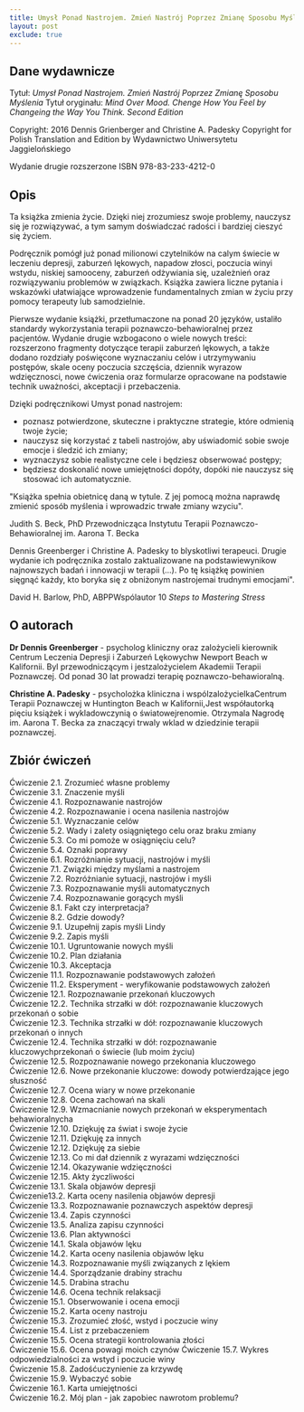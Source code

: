 ```yaml
---
title: Umysł Ponad Nastrojem. Zmień Nastrój Poprzez Zmianę Sposobu Myślenia
layout: post
exclude: true
---
```


## Dane wydawnicze

Tytuł: *Umysł Ponad Nastrojem. Zmień Nastrój Poprzez Zmianę Sposobu Myślenia*
Tytuł oryginału: *Mind Over Mood. Chenge How You Feel by Changeing the Way You Think. Second Edition*

Copyright: 2016 Dennis Grienberger and Christine A. Padesky
Copyright for Polish Translation and Edition by Wydawnictwo Uniwersytetu Jaggielońskiego

Wydanie drugie rozszerzone
ISBN 978-83-233-4212-0

## Opis

Ta książka zmienia życie. Dzięki niej zrozumiesz swoje problemy, nauczysz się je rozwiązywać, a tym samym doświadczać radości i bardziej cieszyć się życiem.

Podręcznik pomógł już ponad milionowi czytelników na calym świecie w leczeniu depresji, zaburzeń lękowych, napadow złosci, poczucia winyi wstydu, niskiej samooceny, zaburzeń odżywiania się, uzależnień oraz rozwiązywaniu problemów w związkach. Książka zawiera liczne pytania i wskazówki ułatwiające wprowadzenie fundamentalnych zmian w życiu przy pomocy terapeuty lub samodzielnie.

Pierwsze wydanie książki, przetłumaczone na ponad 20 języków, ustaliło standardy wykorzystania terapii poznawczo-behawioralnej przez
pacjentów. Wydanie drugie wzbogacono o wiele nowych treści: rozszerzono fragmenty dotyczące terapii zaburzeń lękowych, a także dodano rozdziały poświęcone wyznaczaniu celów i utrzymywaniu postępów, skale oceny poczucia szczęścia, dziennik wyrazow wdzięcznosci, nowe ćwiczenia oraz formularze opracowane na podstawie technik uważności, akceptacji i przebaczenia.

Dzięki podręcznikowi Umyst ponad nastrojem:
- poznasz potwierdzone, skuteczne i praktyczne strategie, które odmienią twoje życie;
- nauczysz się korzystać z tabeli nastrojów, aby uświadomić sobie swoje emocje i śledzić ich zmiany;
- wyznaczysz sobie realistyczne cele i będziesz obserwować postępy;
- będziesz doskonalić nowe umiejętności dopóty, dopóki nie nauczysz się stosować ich automatycznie.

"Książka spełnia obietnicę daną w tytule. Z jej pomocą można naprawdę zmienić sposób myślenia i wprowadzic trwałe zmiany wzyciu". 

Judith S. Beck, PhD
Przewodnicząca Instytutu Terapii Poznawczo-Behawioralnej im. Aarona T. Becka

Dennis Greenberger i Christine A. Padesky to blyskotliwi terapeuci. Drugie wydanie ich podręcznika zostalo zaktualizowane na podstawiewynikow najnowszych badań i innowacji w terapii (...). Po tę książkę powinien sięgnąć każdy, kto boryka się z obniżonym nastrojemai trudnymi emocjami".

David H. Barlow, PhD, ABPPWspólautor 10 *Steps to Mastering Stress*

## O autorach

**Dr Dennis Greenberger** - psycholog kliniczny oraz zalożycieli kierownik Centrum Leczenia Depresji i Zaburzeń Lękowychw Newport Beach w Kalifornii. Byl przewodniczącym i jestzalożycielem Akademii Terapii Poznawczej. Od ponad 30 lat prowadzi terapię poznawczo-behawioralną.

**Christine A. Padesky** - psycholożka kliniczna i wspólzalożycielkaCentrum Terapii Poznawczej w Huntington Beach w Kalifornii,Jest współautorką pięciu książek i wykladowczynią o światowejrenomie. Otrzymala Nagrodę im. Aarona T. Becka za znaczącyi trwaly wklad w dziedzinie terapii poznawczej.

## Zbiór ćwiczeń

Ćwiczenie 2.1. Zrozumieć własne problemy  
Ćwiczenie 3.1. Znaczenie myśli  
Ćwiczenie 4.1. Rozpoznawanie nastrojów  
Ćwiczenie 4.2. Rozpoznawanie i ocena nasilenia nastrojów  
Ćwiczenie 5.1. Wyznaczanie celów  
Ćwiczenie 5.2. Wady i zalety osiągniętego celu oraz braku zmiany  
Ćwiczenie 5.3. Co mi pomoże w osiągnięciu celu?  
Ćwiczenie 5.4. Oznaki poprawy  
Ćwiczenie 6.1. Rozróżnianie sytuacji, nastrojów i myśli  
Ćwiczenie 7.1. Związki między myślami a nastrojem  
Ćwiczenie 7.2. Rozróżnianie sytuacji, nastrojów i myśli  
Ćwiczenie 7.3. Rozpoznawanie myśli automatycznych  
Ćwiczenie 7.4. Rozpoznawanie gorących myśli  
Ćwiczenie 8.1. Fakt czy interpretacja?  
Ćwiczenie 8.2. Gdzie dowody?  
Ćwiczenie 9.1. Uzupełnij zapis myśli Lindy  
Ćwiczenie 9.2. Zapis myśli  
Ćwiczenie 10.1. Ugruntowanie nowych myśli  
Ćwiczenie 10.2. Plan działania  
Ćwiczenie 10.3. Akceptacja  
Ćwiczenie 11.1. Rozpoznawanie podstawowych założeń  
Ćwiczenie 11.2. Eksperyment - weryfikowanie podstawowych założeń  
Ćwiczenie 12.1. Rozpoznawanie przekonań kluczowych  
Ćwiczenie 12.2. Technika strzałki w dół: rozpoznawanie kluczowych przekonań o sobie  
Ćwiczenie 12.3. Technika strzałki w dół: rozpoznawanie kluczowych przekonań o innych  
Ćwiczenie 12.4. Technika strzałki w dół: rozpoznawanie kluczowychprzekonań o świecie (lub moim życiu)  
Ćwiczenie 12.5. Rozpoznawanie nowego przekonania kluczowego  
Ćwiczenie 12.6. Nowe przekonanie kluczowe: dowody potwierdzające jego słuszność  
Ćwiczenie 12.7. Ocena wiary w nowe przekonanie  
Ćwiczenie 12.8. Ocena zachowań na skali  
Ćwiczenie 12.9. Wzmacnianie nowych przekonań w eksperymentach behawioralnycha  
Ćwiczenie 12.10. Dziękuję za świat i swoje życie  
Ćwiczenie 12.11. Dziękuję za innych  
Ćwiczenie 12.12. Dziękuję za siebie  
Ćwiczenie 12.13. Co mi dał dziennik z wyrazami wdzięczności  
Ćwiczenie 12.14. Okazywanie wdzięczności  
Ćwiczenie 12.15. Akty życzliwości  
Ćwiczenie 13.1. Skala objawów depresji  
Ćwiczenie13.2. Karta oceny nasilenia objawów depresji  
Ćwiczenie 13.3. Rozpoznawanie poznawczych aspektów depresji  
Ćwiczenie 13.4. Zapis czynności  
Ćwiczenie 13.5. Analiza zapisu czynności  
Ćwíczenie 13.6. Plan aktywności  
Ćwiczenie 14.1. Skala objawów lęku  
Ćwiczenie 14.2. Karta oceny nasilenia objawów lęku  
Ćwiczenie 14.3. Rozpoznawanie myśli związanych z lękiem  
Ćwiczenie 14.4. Sporządzanie drabiny strachu  
Ćwiczenie 14.5. Drabina strachu  
Ćwiczenie 14.6. Ocena technik relaksacji  
Ćwiczenie 15.1. Obserwowanie i ocena emocji  
Ćwiczenie 15.2. Karta oceny nastroju  
Ćwíczenie 15.3. Zrozumieć złość, wstyd i poczucie winy  
Ćwiczenie 15.4. List z przebaczeniem  
Ćwíczenie 15.5. Ocena strategii kontrolowania złości  
Ćwiczenie 15.6. Ocena powagi moich czynów
Ćwiczenie 15.7. Wykres odpowiedzialności za wstyd i poczucie winy  
Ćwiczenie 15.8. Zadośćuczynienie za krzywdę  
Ćwiczenie 15.9. Wybaczyć sobie  
Ćwiczenie 16.1. Karta umiejętności  
Ćwiczenie 16.2. Mój plan - jak zapobiec nawrotom problemu?
